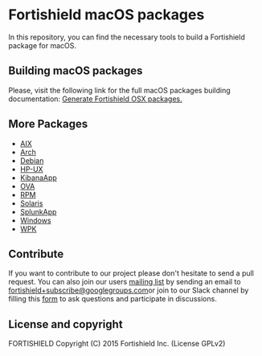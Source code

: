 # Fortishield macOS packages

In this repository, you can find the necessary tools to build a Fortishield package for macOS.

## Building macOS packages

Please, visit the following link for the full macOS packages building documentation: [Generate Fortishield OSX packages.](https://documentation.fortishield.github.io/current/development/packaging/generate-osx-package.html)

## More Packages

- [AIX](/aix/README.md)
- [Arch](/arch/README.md)
- [Debian](/debs/README.md)
- [HP-UX](/hp-ux/README.md)
- [KibanaApp](/fortishieldapp/README.md)
- [OVA](/ova/README.md)
- [RPM](/rpms/README.md)
- [Solaris](/solaris/README.md)
- [SplunkApp](/splunkapp/README.md)
- [Windows](/windows/README.md)
- [WPK](/wpk/README.md)

## Contribute

If you want to contribute to our project please don't hesitate to send a pull request. You can also join our users [mailing list](https://groups.google.com/d/forum/fortishield) by sending an email to [fortishield+subscribe@googlegroups.com](mailto:fortishield+subscribe@googlegroups.com)or join to our Slack channel by filling this [form](https://fortishield.github.io/community/join-us-on-slack/) to ask questions and participate in discussions.

## License and copyright

FORTISHIELD
Copyright (C) 2015 Fortishield Inc.  (License GPLv2)